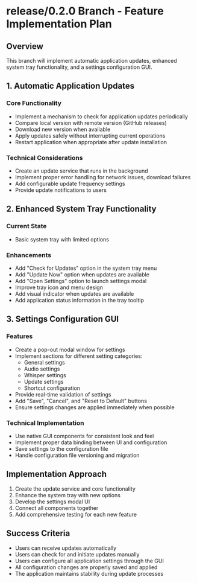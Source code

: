 # release/0.2.0 Branch - Feature Implementation Plan

## Overview
This branch will implement automatic application updates, enhanced system tray functionality, and a settings configuration GUI.

## 1. Automatic Application Updates

### Core Functionality
- Implement a mechanism to check for application updates periodically
- Compare local version with remote version (GitHub releases)
- Download new version when available
- Apply updates safely without interrupting current operations
- Restart application when appropriate after update installation

### Technical Considerations
- Create an update service that runs in the background
- Implement proper error handling for network issues, download failures
- Add configurable update frequency settings
- Provide update notifications to users

## 2. Enhanced System Tray Functionality

### Current State
- Basic system tray with limited options

### Enhancements
- Add "Check for Updates" option in the system tray menu
- Add "Update Now" option when updates are available
- Add "Open Settings" option to launch settings modal
- Improve tray icon and menu design
- Add visual indicator when updates are available
- Add application status information in the tray tooltip

## 3. Settings Configuration GUI

### Features
- Create a pop-out modal window for settings
- Implement sections for different setting categories:
  - General settings
  - Audio settings
  - Whisper settings
  - Update settings
  - Shortcut configuration
- Provide real-time validation of settings
- Add "Save", "Cancel", and "Reset to Default" buttons
- Ensure settings changes are applied immediately when possible

### Technical Implementation
- Use native GUI components for consistent look and feel
- Implement proper data binding between UI and configuration
- Save settings to the configuration file
- Handle configuration file versioning and migration

## Implementation Approach
1. Create the update service and core functionality
2. Enhance the system tray with new options
3. Develop the settings modal UI
4. Connect all components together
5. Add comprehensive testing for each new feature

## Success Criteria
- Users can receive updates automatically
- Users can check for and initiate updates manually
- Users can configure all application settings through the GUI
- All configuration changes are properly saved and applied
- The application maintains stability during update processes 